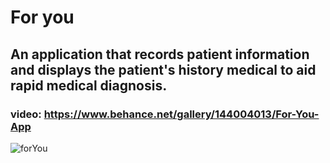 # For you

## An application that records patient information and displays the patient's history medical to aid rapid medical diagnosis.
### video: https://www.behance.net/gallery/144004013/For-You-App
![forYou](https://user-images.githubusercontent.com/80629705/189697735-d1eee479-6524-4363-a677-7ffb89287b35.png)

